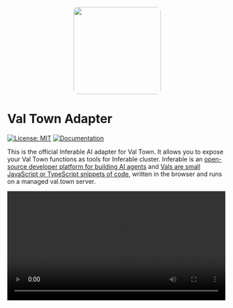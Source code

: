 <p align="center">
  <img src="https://a.inferable.ai/logo-hex.png" width="200" style="border-radius: 10px" />
</p>

# Val Town Adapter

[![License: MIT](https://img.shields.io/badge/License-MIT-yellow.svg)](https://opensource.org/licenses/MIT)
[![Documentation](https://img.shields.io/badge/docs-inferable.ai-brightgreen)](https://docs.inferable.ai/)

This is the official Inferable AI adapter for Val Town. It allows you to expose your Val Town functions as tools for Inferable cluster. Inferable is an [open-source developer platform for building AI agents](https://www.inferable.ai) and [Vals are small JavaScript or TypeScript snippets of code](https://www.val.town/), written in the browser and runs on a managed val.town server.

<video src="https://a.inferable.ai/valtown.mp4" width="500" />

## Quick Start

```typescript
import { InferableService } from "jsr:@inferable/valtown-adapter";

const service = new InferableService({
  description: "My functions",
  token: "sk-inf-val-xxxx", // Optional: Add a token to secure your endpoint.
});

service.registerFunction({
  name: "sum",
  description: "Sum two numbers",
  handler: (input: { a: number; b: number }) => Promise.resolve(input.a + input.b),
  input: {
    type: "object",
    properties: {
      a: { type: "number" },
      b: { type: "number" },
    },
    required: ["a", "b"],
  },
});

const server = service.getServer();

export default server;
```

And then you can install this val in your cluster via Cluster > Integrations > Val.town.

## API Reference

### `InferableService`

The main class for creating an Inferable service that exposes Val Town functions.

#### Constructor Options

```typescript
new InferableService({
  description: string;  // A description of your service
  token?: string;      // Optional: A token to authenticate requests
})
```

#### Methods

##### `registerFunction(options)`

Register a function to be exposed through the Inferable service.

Parameters:
- `options`: Object with the following properties:
  - `name`: string - The name of the function
  - `description`: string - A description of what the function does
  - `handler`: (input: any) => Promise<any> - The function implementation
  - `input`: Object - JSON Schema describing the input parameters
    - `type`: "object" (literal)
    - `properties`: Record of parameter names to their types
    - `required`: string[] - List of required parameter names

##### `getServer()`

Returns a request handler function compatible with Val Town's serverless environment.

Returns: `(request: Request) => Promise<Response>`

## Endpoints

The adapter exposes two main endpoints:

### GET /meta

Returns metadata about the service, including:
- Service description
- List of available functions and their schemas

### POST /exec/functions/:functionName

Executes a registered function.
- Request body should match the function's input schema
- Returns the function result in the response

## Security

To secure your endpoint, you can provide a token in the constructor:

```typescript
const service = new InferableService({
  description: "My secure functions",
  token: "sk-inf-val-xxxx",
});
```

When a token is set, all requests must include a Bearer token in the Authorization header:
```
Authorization: Bearer sk-inf-val-xxxx
```

To get a token, install the Val.town integration in your cluster. Upon providing the URL for the val, you'll be provided with a token.

## Documentation

- [Inferable documentation](https://docs.inferable.ai/) contains all the information you need to get started with Inferable.
- [Val Town documentation](https://www.val.town/docs) for more information about Val Town.

## Support

For support or questions, please [create an issue in the repository](https://github.com/inferablehq/inferable/issues).

## Contributing

Contributions to the Inferable Val Town Adapter are welcome. Please ensure that your code adheres to the existing style and includes appropriate tests.

## License

This project is licensed under the MIT License.
